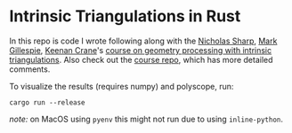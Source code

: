 # Intrinsic Triangulations in Rust

In this repo is code I wrote following along with the [Nicholas Sharp](https://nmwsharp.com/), [Mark Gillespie](https://markjgillespie.com/), [Keenan Crane](http://keenan.is/here)'s [course on geometry processing with intrinsic triangulations](https://www.youtube.com/watch?v=gcRDdYrgOhg). Also check out the [course repo](https://github.com/nmwsharp/intrinsic-triangulations-tutorial), which has more detailed comments.

To visualize the results (requires numpy) and polyscope, run:
```shell
cargo run --release
```
*note:* on MacOS using `pyenv` this might not run due to using `inline-python`.
